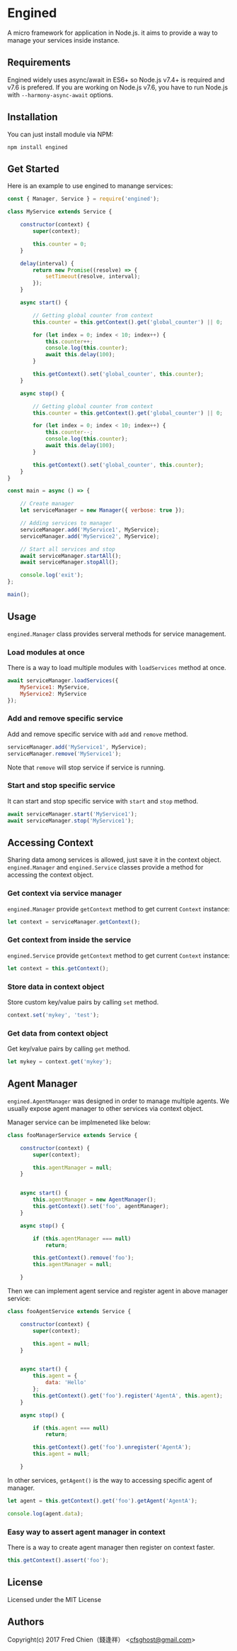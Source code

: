 # Engined

A micro framework for application in Node.js. it aims to provide a way to manage your services inside instance.

## Requirements

Engined widely uses async/await in ES6+ so Node.js v7.4+ is required and v7.6 is prefered. If you are working on Node.js v7.6, you have to run Node.js with `--harmony-async-await` options.


## Installation

You can just install module via NPM:

```shell
npm install engined
```

## Get Started

Here is an example to use engined to manange services:

```javascript
const { Manager, Service } = require('engined');

class MyService extends Service {

	constructor(context) {
		super(context);

		this.counter = 0;
	}

	delay(interval) {
		return new Promise((resolve) => {
			setTimeout(resolve, interval);
		});
	}

	async start() {

		// Getting global counter from context
		this.counter = this.getContext().get('global_counter') || 0;

		for (let index = 0; index < 10; index++) {
			this.counter++;
			console.log(this.counter);
			await this.delay(100);
		}

		this.getContext().set('global_counter', this.counter);
	}

	async stop() {

		// Getting global counter from context
		this.counter = this.getContext().get('global_counter') || 0;

		for (let index = 0; index < 10; index++) {
			this.counter--;
			console.log(this.counter);
			await this.delay(100);
		}

		this.getContext().set('global_counter', this.counter);
	}
}

const main = async () => {

	// Create manager
	let serviceManager = new Manager({ verbose: true });

	// Adding services to manager
	serviceManager.add('MyService1', MyService);
	serviceManager.add('MyService2', MyService);

	// Start all services and stop
	await serviceManager.startAll();
	await serviceManager.stopAll();

	console.log('exit');
};

main();
```

## Usage

`engined.Manager` class provides serveral methods for service management.

### Load modules at once

There is a way to load multiple modules with `loadServices` method at once.

```javascript
await serviceManager.loadServices({
	MyService1: MyService,
	MyService2: MyService
});
```

### Add and remove specific service

Add and remove specific service with `add` and `remove` method.

```javascript
serviceManager.add('MyService1', MyService);
serviceManager.remove('MyService1');
```

Note that `remove` will stop service if service is running.

### Start and stop specific service

It can start and stop specific service with `start` and `stop` method.

```javascript
await serviceManager.start('MyService1');
await serviceManager.stop('MyService1');
```

## Accessing Context

Sharing data among services is allowed, just save it in the context object. `engined.Manager` and `engined.Service` classes provide a method for accessing the context object.

### Get context via service manager

`engined.Manager` provide `getContext` method to get current `Context` instance:

```javascript
let context = serviceManager.getContext();
```

### Get context from inside the service

`engined.Service` provide `getContext` method to get current `Context` instance:

```javascript
let context = this.getContext();
```

### Store data in context object

Store custom key/value pairs by calling `set` method.

```javascript
context.set('mykey', 'test');
```

### Get data from context object

Get key/value pairs by calling `get` method.

```javascript
let mykey = context.get('mykey');
```

## Agent Manager

`engined.AgentManager` was designed in order to manage multiple agents. We usually expose agent manager to other services via context object.

Manager service can be implmeneted like below:

```javascript
class fooManagerService extends Service {

	constructor(context) {
		super(context);

		this.agentManager = null;
	}


	async start() {
		this.agentManager = new AgentManager();
		this.getContext().set('foo', agentManager);
	}

	async stop() {

		if (this.agentManager === null)
			return;

		this.getContext().remove('foo');
		this.agentManager = null;

	}

```

Then we can implement agent service and register agent in above manager service:

```javascript
class fooAgentService extends Service {

	constructor(context) {
		super(context);

		this.agent = null;
	}


	async start() {
		this.agent = {
			data: 'Hello'
		};
		this.getContext().get('foo').register('AgentA', this.agent);
	}

	async stop() {

		if (this.agent === null)
			return;

		this.getContext().get('foo').unregister('AgentA');
		this.agent = null;

	}
```

In other services, `getAgent()` is the way to accessing specific agent of manager.

```javascript
let agent = this.getContext().get('foo').getAgent('AgentA');

console.log(agent.data);
```

### Easy way to assert agent manager in context

There is a way to create agent manager then register on context faster.

```javascript
this.getContext().assert('foo');
```

## License
Licensed under the MIT License
 
## Authors
Copyright(c) 2017 Fred Chien（錢逢祥） <<cfsghost@gmail.com>>
